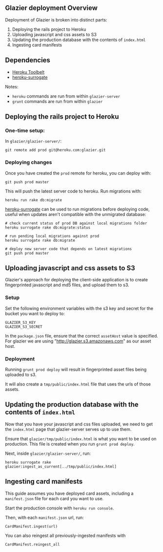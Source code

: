## Glazier deployment Overview

Deployment of Glazier is broken into distinct parts:

  1. Deploying the rails project to Heroku
  2. Uploading javascript and css assets to S3
  3. Updating the production database with the contents of `index.html`
  4. Ingesting card manifests


## Dependencies

 * [Heroku Toolbelt](https://toolbelt.heroku.com/)
 * [heroku-surrogate](https://github.com/tpope/heroku-surrogate)

Notes:

 * `heroku` commands are run from within `glazier-server`
 * `grunt` commands are run from within `glazier`

## Deploying the rails project to Heroku

### One-time setup:

In `glazier/glazier-server/`:

    git remote add prod git@heroku.com:glazier.git

### Deploying changes

Once you have created the `prod` remote for heroku, you can deploy with:

    git push prod master

This will push the latest server code to heroku.  Run migrations with:

    heroku run rake db:migrate

[heroku-surrogate](https://github.com/tpope/heroku-surrogate) can be used to run migrations before deploying code,
useful when updates aren't compatible with the unmigrated database:

    # check current status of prod DB against local migrations folder
    heroku surrogate rake db:migrate:status

    # run pending local migrations against prod
    heroku surrogate rake db:migrate

    # deploy new server code that depends on latest migrations
    git push prod master

## Uploading javascript and css assets to S3

Glazier's approach for deploying the client-side application is to create fingerprinted javascript and md5 files, and upload them to s3.

### Setup

Set the following environment variables with the s3 key and secret for the bucket you want to deploy to:

    GLAZIER_S3_KEY
    GLAZIER_S3_SECRET

In the `package.json` file, ensure that the correct `assetHost` value is specified.  For glazier we are using "http://glazier.s3.amazonaws.com" as our asset host.

### Deployment

Running `grunt prod deploy` will result in fingerprinted asset files being uploaded to s3.

It will also create a `tmp/public/index.html` file that uses the urls of those assets.

## Updating the production database with the contents of `index.html`

Now that you have your javascript and css files uploaded, we need to get the `index.html` page that glazier-server serves up to use them.

Ensure that `glazier/tmp/public/index.html` is what you want to be used on production.  This file is created when you run `grunt prod deploy`.

Next, inside `glazier/glazier-server/`, run:

    heroku surrogate rake glazier:ingest_as_current[../tmp/public/index.html]

## Ingesting card manifests

This guide assumes you have deployed card assets, including a `manifest.json` file for each card you want to use.

Start the production console with `heroku run console`.

Then, with each `manifest.json` url, run:

    CardManifest.ingest(url)

You can also reingest all previously-ingested manifests with

    CardManifest.reingest_all


